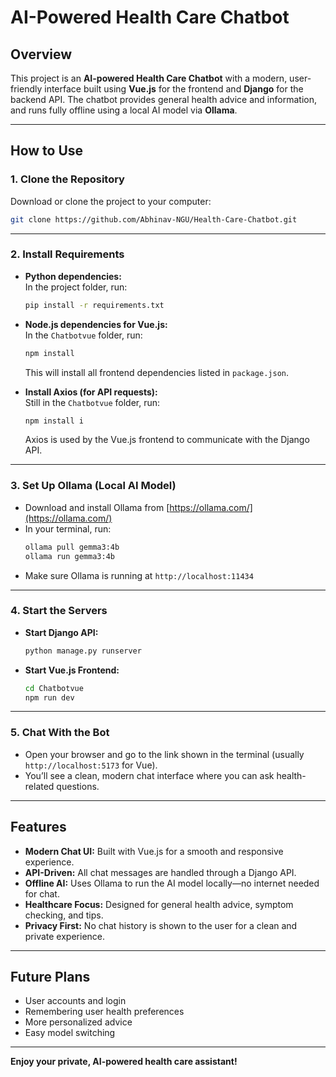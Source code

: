 # AI-Powered Health Care Chatbot

## Overview

This project is an **AI-powered Health Care Chatbot** with a modern, user-friendly interface built using **Vue.js** for the frontend and **Django** for the backend API. The chatbot provides general health advice and information, and runs fully offline using a local AI model via **Ollama**.

---

## How to Use

### 1. Clone the Repository

Download or clone the project to your computer:

```bash
git clone https://github.com/Abhinav-NGU/Health-Care-Chatbot.git
```

---

### 2. Install Requirements

- **Python dependencies:**  
  In the project folder, run:
  ```bash
  pip install -r requirements.txt
  ```

- **Node.js dependencies for Vue.js:**  
  In the `Chatbotvue` folder, run:
  ```bash
  npm install
  ```
  This will install all frontend dependencies listed in `package.json`.

- **Install Axios (for API requests):**  
  Still in the `Chatbotvue` folder, run:
  ```bash
  npm install i
  ```
  Axios is used by the Vue.js frontend to communicate with the Django API.

---

### 3. Set Up Ollama (Local AI Model)

- Download and install Ollama from [https://ollama.com/](https://ollama.com/)
- In your terminal, run:
  ```bash
  ollama pull gemma3:4b
  ollama run gemma3:4b
  ```
- Make sure Ollama is running at `http://localhost:11434`

---

### 4. Start the Servers

- **Start Django API:**
  ```bash
  python manage.py runserver
  ```
- **Start Vue.js Frontend:**
  ```bash
  cd Chatbotvue
  npm run dev
  ```

---

### 5. Chat With the Bot

- Open your browser and go to the link shown in the terminal (usually `http://localhost:5173` for Vue).
- You’ll see a clean, modern chat interface where you can ask health-related questions.

---

## Features

- **Modern Chat UI:** Built with Vue.js for a smooth and responsive experience.
- **API-Driven:** All chat messages are handled through a Django API.
- **Offline AI:** Uses Ollama to run the AI model locally—no internet needed for chat.
- **Healthcare Focus:** Designed for general health advice, symptom checking, and tips.
- **Privacy First:** No chat history is shown to the user for a clean and private experience.

---

## Future Plans

- User accounts and login
- Remembering user health preferences
- More personalized advice
- Easy model switching

---

**Enjoy your private, AI-powered health care assistant!**
